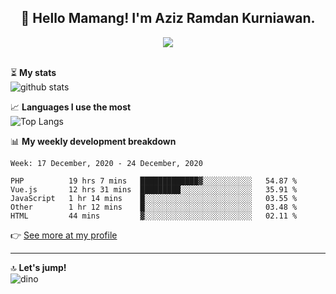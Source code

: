 <h2 align="center">👋 Hello Mamang! I'm Aziz Ramdan Kurniawan.</h2>  
<p align="center">
  <img src="https://komarev.com/ghpvc/?username=azizramdan"> <br><br>
</p>
    
⏳ **My stats**  
![github stats](https://github-readme-stats.vercel.app/api?username=azizramdan&show_icons=true&count_private=true&title_color=000&hide_border=true&hide_title=true)  

📈 **Languages I use the most**  
![Top Langs](https://github-readme-stats.vercel.app/api/top-langs/?username=azizramdan&layout=compact&langs_count=6&hide=tsql&hide_border=true&hide_title=true&exclude_repo=Futsal-Go,Futsal-Go-Admin,Sistem-Informasi-Sensus-Harian-Rawat-Inap)  

📊 **My weekly development breakdown**
<!--START_SECTION:waka-->
```text
Week: 17 December, 2020 - 24 December, 2020

PHP          19 hrs 7 mins   █████████████▓░░░░░░░░░░░   54.87 % 
Vue.js       12 hrs 31 mins  █████████░░░░░░░░░░░░░░░░   35.91 % 
JavaScript   1 hr 14 mins    █░░░░░░░░░░░░░░░░░░░░░░░░   03.55 % 
Other        1 hr 12 mins    █░░░░░░░░░░░░░░░░░░░░░░░░   03.48 % 
HTML         44 mins         ▓░░░░░░░░░░░░░░░░░░░░░░░░   02.11 % 
```
<!--END_SECTION:waka-->
👉 [See more at my profile](https://wakatime.com/@azizramdan)
***
🔝 **Let's jump!**  
![dino](https://raw.githubusercontent.com/azizramdan/azizramdan/master/dino.gif)  
